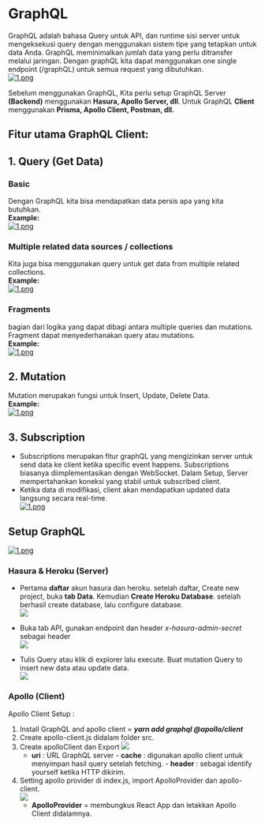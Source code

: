 # GraphQL

GraphQL adalah bahasa Query untuk API, dan runtime sisi server untuk mengeksekusi query dengan menggunakan sistem tipe yang tetapkan untuk data Anda. GraphQL meminimalkan jumlah data yang perlu ditransfer melalui jaringan. Dengan graphQL kita dapat menggunakan one single endpoint (/graphQL) untuk semua
request yang dibutuhkan.  
[![1.png](https://i.postimg.cc/kGSthWn6/1.png)](https://postimg.cc/K3Zz1k3x)

Sebelum menggunakan GraphQL, Kita perlu setup GraphQL Server **(Backend)** menggunakan **Hasura, Apollo Server, dll**. Untuk GraphQL **Client** menggunakan **Prisma, Apollo Client, Postman, dll.**

## Fitur utama GraphQL Client:

## 1. Query (Get Data)

### Basic

Dengan GraphQL kita bisa mendapatkan data persis apa yang kita butuhkan.  
**Example:**  
[![1.png](https://i.postimg.cc/rFxrG6F8/1.png)](https://postimg.cc/zVDv5cgM)

### Multiple related data sources / collections

Kita juga bisa menggunakan query untuk get data from multiple related collections.  
**Example:**  
[![1.png](https://i.postimg.cc/6qLzm8L0/1.png)](https://postimg.cc/8fchFPYJ)

### Fragments

bagian dari logika yang dapat dibagi antara multiple queries dan mutations. Fragment dapat menyederhanakan query atau mutations.  
**Example:**  
[![1.png](https://i.postimg.cc/qBs9YLwp/1.png)](https://postimg.cc/vDmqx5CK)

## 2. Mutation

Mutation merupakan fungsi untuk Insert, Update, Delete Data.  
**Example:**  
[![1.png](https://i.postimg.cc/xTB2KCTZ/1.png)](https://postimg.cc/mt3J4T93)

## 3. Subscription

- Subscriptions merupakan fitur graphQL yang mengizinkan server untuk send data ke client ketika specific event happens. Subscriptions biasanya diimplementasikan dengan WebSocket. Dalam Setup, Server mempertahankan koneksi yang stabil untuk subscribed client.
- Ketika data di modifikasi, client akan mendapatkan updated data langsung secara real-time.  
  [![1.png](https://i.postimg.cc/mgwKmNYt/1.png)](https://postimg.cc/hXXCjm3B)

## Setup GraphQL

[![1.png](https://i.postimg.cc/fTzDvLXW/1.png)](https://postimg.cc/nMPyFn0N)

### Hasura & Heroku (Server)

- Pertama **daftar** akun hasura dan heroku. setelah daftar, Create new project, buka **tab Data**. Kemudian **Create Heroku Database**. setelah berhasil create database, lalu configure database.  
  <a href="https://imgbb.com/"><img src="https://i.ibb.co/vk3NxsF/1.png"></a>

- Buka tab API, gunakan endpoint dan header _x-hasura-admin-secret_ sebagai header  
  <a href="https://ibb.co/CWXrns0"><img src="https://i.ibb.co/3k8J0Yh/1.png"></a>
- Tulis Query atau klik di explorer lalu execute. Buat mutation Query to insert new data atau update data.  
  <a href="https://ibb.co/LJSp7LK"><img src="https://i.ibb.co/4YWNr6k/1.png" ></a>

### Apollo (Client)

Apollo Client Setup :

1. Install GraphQL and apollo client = **_yarn add graphql @apollo/client_**
2. Create apollo-client.js didalam folder src.
3. Create apolloClient dan Export
   <a href="https://imgbb.com/"><img src="https://i.ibb.co/q5cxfrQ/1.png" ></a>
   - **uri** : URL GraphQL server - **cache** : digunakan apollo client untuk menyimpan hasil query setelah fetching. - **header** : sebagai identify yourself ketika HTTP dikirim.
4. Setting apollo provider di index.js, import ApolloProvider dan apollo-client.  
   <a href="https://imgbb.com/"><img src="https://i.ibb.co/f1rZrT8/1.png" ></a>
   - **ApolloProvider** = membungkus React App dan letakkan Apollo Client didalamnya.
